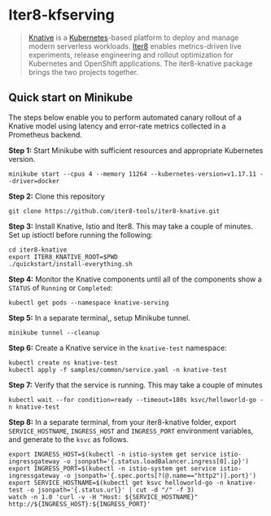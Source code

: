 # Iter8-kfserving
> [Knative](https://knative.dev/) is a [Kubernetes](https://kubernetes.io)-based platform to deploy and manage modern serverless workloads. [Iter8](https://iter8.tools) enables metrics-driven live experiments, release engineering and rollout optimization for Kubernetes and OpenShift applications. The iter8-knative package brings the two projects together.

## Quick start on Minikube
The steps below enable you to perform automated canary rollout of a Knative model using latency and error-rate metrics collected in a Prometheus backend.

**Step 1:** Start Minikube with sufficient resources and appropriate Kubernetes version.
```
minikube start --cpus 4 --memory 11264 --kubernetes-version=v1.17.11 --driver=docker
```

**Step 2:** Clone this repository
```
git clone https://github.com/iter8-tools/iter8-knative.git
```


**Step 3:** Install Knative, Istio and Iter8. This may take a couple of minutes. Set up istioctl before running the following:
```
cd iter8-knative
export ITER8_KNATIVE_ROOT=$PWD
./quickstart/install-everything.sh
```

**Step 4:** Monitor the Knative components until all of the components show a `STATUS` of `Running` or `Completed`:
```
kubectl get pods --namespace knative-serving
```

**Step 5:** In a separate terminal,, setup Minikube tunnel.
```
minikube tunnel --cleanup
```

**Step 6:** Create a Knative service in the `knative-test` namespace:
```
kubectl create ns knative-test
kubectl apply -f samples/common/service.yaml -n knative-test
```

**Step 7:** Verify that the service is running. This may take a couple of minutes
```
kubectl wait --for condition=ready --timeout=180s ksvc/helloworld-go -n knative-test
```
**Step 8:** In a separate terminal, from your iter8-knative folder, export `SERVICE_HOSTNAME`, `INGRESS_HOST` and `INGRESS_PORT` environment variables, and generate to the `ksvc` as follows.
```
export INGRESS_HOST=$(kubectl -n istio-system get service istio-ingressgateway -o jsonpath='{.status.loadBalancer.ingress[0].ip}')
export INGRESS_PORT=$(kubectl -n istio-system get service istio-ingressgateway -o jsonpath='{.spec.ports[?(@.name=="http2")].port}')
export SERVICE_HOSTNAME=$(kubectl get ksvc helloworld-go -n knative-test -o jsonpath='{.status.url}' | cut -d "/" -f 3)
watch -n 1.0 'curl -v -H "Host: ${SERVICE_HOSTNAME}" http://${INGRESS_HOST}:${INGRESS_PORT}'
```
